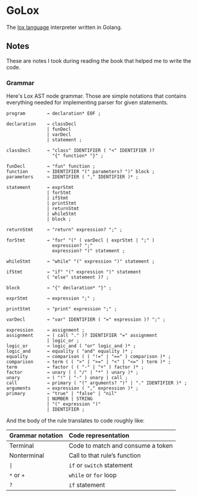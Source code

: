 # GoLox

The [lox language](https://craftinginterpreters.com/the-lox-language.html) interpreter written in Golang.

## Notes

These are notes I took during reading the book that helped me to 
write the code.

### Grammar

Here's Lox AST node grammar. Those are simple notations that 
contains everything needed for implementing parser for given 
statements.

```plain
program        → declaration* EOF ;

declaration    → classDecl
               | funDecl
               | varDecl
               | statement ;

classDecl      → "class" IDENTIFIER ( "<" IDENTIFIER )?
                 "{" function* "}" ;

funDecl        → "fun" function ;
function       → IDENTIFIER "(" parameters? ")" block ;
parameters     → IDENTIFIER ( "," IDENTIFIER )* ;

statement      → exprStmt
               | forStmt
               | ifStmt
               | printStmt
               | returnStmt
               | whileStmt
               | block ;

returnStmt     → "return" expression? ";" ;

forStmt        → "for" "(" ( varDecl | exprStmt | ";" )
                 expression? ";"
                 expression? ")" statement ;

whileStmt      → "while" "(" expression ")" statement ;

ifStmt         → "if" "(" expression ")" statement
               ( "else" statement )? ;

block          → "{" declaration* "}" ;

exprStmt       → expression ";" ;

printStmt      → "print" expression ";" ;

varDecl        → "var" IDENTIFIER ( "=" expression )? ";" ;

expression     → assignment ;
assignment     → ( call "." )? IDENTIFIER "=" assignment
               | logic_or ;
logic_or       → logic_and ( "or" logic_and )* ;
logic_and      → equality ( "and" equality )* ;
equality       → comparison ( ( "!=" | "==" ) comparison )* ;
comparison     → term ( ( ">" | ">=" | "<" | "<=" ) term )* ;
term           → factor ( ( "-" | "+" ) factor )* ;
factor         → unary ( ( "/" | "*" ) unary )* ;
unary          → ( "!" | "-" ) unary | call ;
call           → primary ( "(" arguments? ")" | "." IDENTIFIER )* ;
arguments      → expression ( "," expression )* ;
primary        → "true" | "false" | "nil"
               | NUMBER | STRING
               | "(" expression ")"
               | IDENTIFIER ;
```

And the body of the rule translates to code roughly like:

| Grammar notation    | Code representation               |
| :------------------ | :-------------------------------- |
| Terminal            | Code to match and consume a token |
| Nonterminal         | Call to that rule’s function      |
| <code>&#124;</code> | `if` or `switch` statement        |
| `*` or `+`          | `while` or `for` loop             |
| `?`                 | `if` statement                    |
